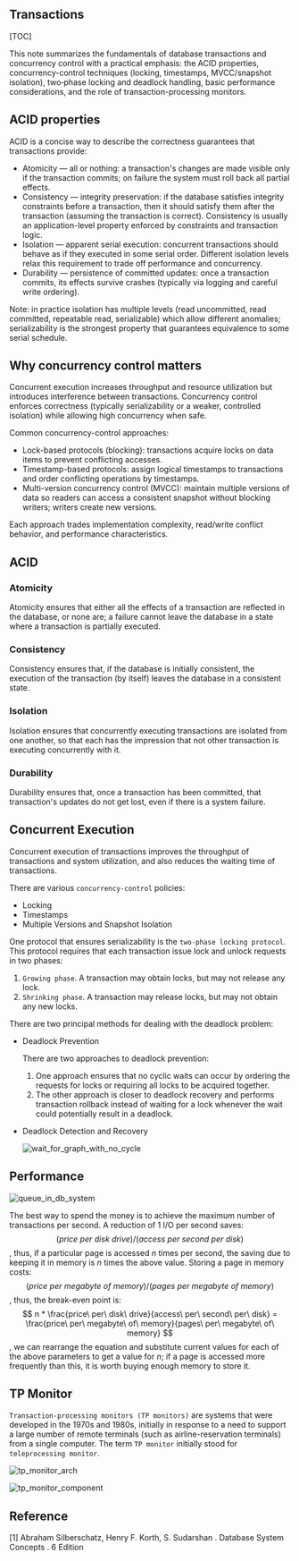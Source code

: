 ## Transactions

[TOC]

This note summarizes the fundamentals of database transactions and concurrency control with a practical emphasis: the ACID properties, concurrency-control techniques (locking, timestamps, MVCC/snapshot isolation), two‑phase locking and deadlock handling, basic performance considerations, and the role of transaction-processing monitors.

## ACID properties

ACID is a concise way to describe the correctness guarantees that transactions provide:

- Atomicity — all or nothing: a transaction's changes are made visible only if the transaction commits; on failure the system must roll back all partial effects.
- Consistency — integrity preservation: if the database satisfies integrity constraints before a transaction, then it should satisfy them after the transaction (assuming the transaction is correct). Consistency is usually an application-level property enforced by constraints and transaction logic.
- Isolation — apparent serial execution: concurrent transactions should behave as if they executed in some serial order. Different isolation levels relax this requirement to trade off performance and concurrency.
- Durability — persistence of committed updates: once a transaction commits, its effects survive crashes (typically via logging and careful write ordering).

Note: in practice isolation has multiple levels (read uncommitted, read committed, repeatable read, serializable) which allow different anomalies; serializability is the strongest property that guarantees equivalence to some serial schedule.

## Why concurrency control matters

Concurrent execution increases throughput and resource utilization but introduces interference between transactions. Concurrency control enforces correctness (typically serializability or a weaker, controlled isolation) while allowing high concurrency when safe.

Common concurrency-control approaches:

- Lock-based protocols (blocking): transactions acquire locks on data items to prevent conflicting accesses.
- Timestamp-based protocols: assign logical timestamps to transactions and order conflicting operations by timestamps.
- Multi-version concurrency control (MVCC): maintain multiple versions of data so readers can access a consistent snapshot without blocking writers; writers create new versions.

Each approach trades implementation complexity, read/write conflict behavior, and performance characteristics.
## ACID

### Atomicity

Atomicity ensures that either all the effects of a transaction are reflected in the database, or none are; a failure cannot leave the database in a state where a transaction is partially executed.

### Consistency

Consistency ensures that, if the database is initially consistent, the execution of the transaction (by itself) leaves the database in a consistent state.

### Isolation

Isolation ensures that concurrently executing transactions are isolated from one another, so that each has the impression that not other transaction is executing concurrently with it.

### Durability

Durability ensures that, once a transaction has been committed, that transaction's updates do not get lost, even if there is a system failure.



## Concurrent Execution

Concurrent execution of transactions improves the throughput of transactions and system utilization, and also reduces the waiting time of transactions.

There are various `concurrency-control` policies:

- Locking
- Timestamps
- Multiple Versions and Snapshot Isolation

One protocol that ensures serializability is the `two-phase locking protocol`. This protocol requires that each transaction issue lock and unlock requests in two phases:

1. `Growing phase`. A transaction may obtain locks, but may not release any lock.
2. `Shrinking phase`. A transaction may release locks, but may not obtain any new locks.

There are two principal methods for dealing with the deadlock problem:

- Deadlock Prevention

  There are two approaches to deadlock prevention:

  1. One approach ensures that no cyclic waits can occur by ordering the requests for locks or requiring all locks to be acquired together.
  2. The other approach is closer to deadlock recovery and performs transaction rollback instead of waiting for a lock whenever the wait could potentially result in a deadlock.

- Deadlock Detection and Recovery

  ![wait_for_graph_with_no_cycle](res/wait_for_graph_with_no_cycle.png)



## Performance

![queue_in_db_system](res/queue_in_db_system.png)

The best way to spend the money is to achieve the maximum number of transactions per second. A reduction of 1 I/O per second saves:
$$
(price\ per\ disk\ drive)/(access\ per\ second\ per\ disk)
$$
, thus, if a particular page is accessed $n$ times per second, the saving due to keeping it in memory is $n$ times the above value. Storing a page in memory costs:
$$
(price\ per\ megabyte\ of\ memory)/(pages\ per\ megabyte\ of\ memory)
$$
, thus, the break-even point is:
$$
n * \frac{price\ per\ disk\ drive}{access\ per\ second\ per\ disk} = \frac{price\ per\ megabyte\ of\ memory}{pages\ per\ megabyte\ of\ memory}
$$
, we can rearrange the equation and substitute current values for each of the above parameters to get a value for $n$; if a page is accessed more frequently than this, it is worth buying enough memory to store it.



## TP Monitor

`Transaction-processing monitors (TP monitors)` are systems that were developed in the 1970s and 1980s, initially in response to a need to support a large number of remote terminals (such as airline-reservation terminals) from a single computer. The term `TP monitor` initially stood for `teleprocessing monitor`.

![tp_monitor_arch](res/tp_monitor_arch.png)

![tp_monitor_component](res/tp_monitor_component.png)



## Reference

[1] Abraham Silberschatz, Henry F. Korth, S. Sudarshan . Database System Concepts . 6 Edition